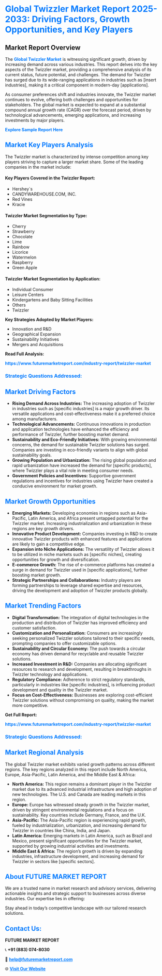 <h1 style="color: #007BFF;">Global Twizzler Market Report 2025-2033: Driving Factors, Growth Opportunities, and Key Players</h1>

<section id="overview">
<h2>Market Report Overview</h2>
<p>The <a href="https://www.futuremarketreport.com/industry-report/twizzler-market" style="color: #007BFF; text-decoration: none;"><strong>Global Twizzler Market</strong></a> is witnessing significant growth, driven by increasing demand across various industries. This report delves into the key aspects of the Twizzler market, providing a comprehensive analysis of its current status, future potential, and challenges. The demand for Twizzler has surged due to its wide-ranging applications in industries such as [insert industries], making it a critical component in modern-day [applications].</p>
<p>As consumer preferences shift and industries innovate, the Twizzler market continues to evolve, offering both challenges and opportunities for stakeholders. The global market is expected to expand at a substantial compound annual growth rate (CAGR) over the forecast period, driven by technological advancements, emerging applications, and increasing investments by major players.</p>
</section>

<section id="overview">
<p><a href="https://www.futuremarketreport.com/request-sample/reportId=120008" style="color: #007BFF; text-decoration: none;"><strong>Explore Sample Report Here</strong></a></p>
</section>

<section id="key-players">
<h2 style="color: #007BFF;">Market Key Players Analysis</h2>
<p>The Twizzler market is characterized by intense competition among key players striving to capture a larger market share. Some of the leading companies in the market include:</p>
<h4>Key Players Covered in the Twizzler Report:</h4>
<ul><li>Hershey`s</li><li>CANDYWAREHOUSE.COM, INC.</li><li>Red Vines</li><li>Kracie</li></ul>
<h4>Twizzler Market Segmentation by Type:</h4>
<ul><li>Cherry</li><li>Strawberry</li><li>Chocolate</li><li>Lime</li><li>Rainbow</li><li>Licorice</li><li>Watermelon</li><li>Raspberry</li><li>Green Apple</li></ul>

<h4>Twizzler Market Segmentation by Application:</h4>
<ul><li>Individual Consumer</li><li>Leisure Centers</li><li>Kindergartens and Baby Sitting Facilities</li><li>Others</li><li>Twizzler</li></ul>
<p><strong>Key Strategies Adopted by Market Players:</strong></p>
<ul>
<li>Innovation and R&D</li>
<li>Geographical Expansion</li>
<li>Sustainability Initiatives</li>
<li>Mergers and Acquisitions</li>
</ul>
</section>

<section>
<p><strong>Read Full Analysis: </strong></p><a href="https://www.futuremarketreport.com/industry-report/twizzler-market" style="color: #007BFF; text-decoration: none;"><strong>https://www.futuremarketreport.com/industry-report/twizzler-market</strong></a>
<h3 style="color: #007BFF;">Strategic Questions Addressed:</h3>
</section>

<section id="driving-factors">
<h2 style="color: #007BFF;">Market Driving Factors</h2>
<ul>
<li><strong>Rising Demand Across Industries:</strong> The increasing adoption of Twizzler in industries such as [specific industries] is a major growth driver. Its versatile applications and cost-effectiveness make it a preferred choice among manufacturers.</li>
<li><strong>Technological Advancements:</strong> Continuous innovations in production and application technologies have enhanced the efficiency and performance of Twizzler, further boosting market demand.</li>
<li><strong>Sustainability and Eco-Friendly Initiatives:</strong> With growing environmental concerns, the demand for sustainable Twizzler solutions has surged. Companies are investing in eco-friendly variants to align with global sustainability goals.</li>
<li><strong>Growing Population and Urbanization:</strong> The rising global population and rapid urbanization have increased the demand for [specific products], where Twizzler plays a vital role in meeting consumer needs.</li>
<li><strong>Government Policies and Incentives:</strong> Supportive government regulations and incentives for industries using Twizzler have created a conducive environment for market growth.</li>
</ul>
</section>

<section id="growth-opportunities">
<h2 style="color: #007BFF;">Market Growth Opportunities</h2>
<ul>
<li><strong>Emerging Markets:</strong> Developing economies in regions such as Asia-Pacific, Latin America, and Africa present untapped potential for the Twizzler market. Increasing industrialization and urbanization in these regions are key growth drivers.</li>
<li><strong>Innovative Product Development:</strong> Companies investing in R&D to create innovative Twizzler products with enhanced features and applications are likely to gain a competitive edge.</li>
<li><strong>Expansion into Niche Applications:</strong> The versatility of Twizzler allows it to be utilized in niche markets such as [specific niches], creating opportunities for growth and diversification.</li>
<li><strong>E-commerce Growth:</strong> The rise of e-commerce platforms has created a surge in demand for Twizzler used in [specific applications], further boosting market growth.</li>
<li><strong>Strategic Partnerships and Collaborations:</strong> Industry players are forming partnerships to leverage shared expertise and resources, driving the development and adoption of Twizzler products globally.</li>
</ul>
</section>

<section id="trending-factors">
<h2 style="color: #007BFF;">Market Trending Factors</h2>
<ul>
<li><strong>Digital Transformation:</strong> The integration of digital technologies in the production and distribution of Twizzler has improved efficiency and customer satisfaction.</li>
<li><strong>Customization and Personalization:</strong> Consumers are increasingly seeking personalized Twizzler solutions tailored to their specific needs, prompting companies to offer customizable options.</li>
<li><strong>Sustainability and Circular Economy:</strong> The push towards a circular economy has driven demand for recyclable and reusable Twizzler solutions.</li>
<li><strong>Increased Investment in R&D:</strong> Companies are allocating significant resources to research and development, resulting in breakthroughs in Twizzler technology and applications.</li>
<li><strong>Regulatory Compliance:</strong> Adherence to strict regulatory standards, particularly in industries like [specific industries], is influencing product development and quality in the Twizzler market.</li>
<li><strong>Focus on Cost-Effectiveness:</strong> Businesses are exploring cost-efficient Twizzler solutions without compromising on quality, making the market more competitive.</li>
</ul>
</section>

<section>
<p><strong>Get Full Report: </strong></p><a href="https://www.futuremarketreport.com/industry-report/twizzler-market" style="color: #007BFF; text-decoration: none;"><strong>https://www.futuremarketreport.com/industry-report/twizzler-market</strong></a>
<h3 style="color: #007BFF;">Strategic Questions Addressed:</h3>
</section>


<section id="regional-analysis">
<h2 style="color: #007BFF;">Market Regional Analysis</h2>
<p>The global Twizzler market exhibits varied growth patterns across different regions. The key regions analyzed in this report include North America, Europe, Asia-Pacific, Latin America, and the Middle East & Africa:</p>
<ul>
<li><strong>North America:</strong> This region remains a dominant player in the Twizzler market due to its advanced industrial infrastructure and high adoption of new technologies. The U.S. and Canada are leading markets in this region.</li>
<li><strong>Europe:</strong> Europe has witnessed steady growth in the Twizzler market, driven by stringent environmental regulations and a focus on sustainability. Key countries include Germany, France, and the U.K.</li>
<li><strong>Asia-Pacific:</strong> The Asia-Pacific region is experiencing rapid growth, fueled by industrialization, urbanization, and increasing demand for Twizzler in countries like China, India, and Japan.</li>
<li><strong>Latin America:</strong> Emerging markets in Latin America, such as Brazil and Mexico, present significant opportunities for the Twizzler market, supported by growing industrial activities and investments.</li>
<li><strong>Middle East & Africa:</strong> The region’s growth is driven by expanding industries, infrastructure development, and increasing demand for Twizzler in sectors like [specific sectors].</li>
</ul>
</section>

<footer>
<h2 style="color: #007BFF;">About FUTURE MARKET REPORT</h2>
<p>We are a trusted name in market research and advisory services, delivering actionable insights and strategic support to businesses across diverse industries. Our expertise lies in offering:</p>

<p>Stay ahead in today’s competitive landscape with our tailored research solutions.</p>

<h2 style="color: #007BFF;">Contact Us:</h2>
<p><strong>FUTURE MARKET REPORT</strong></p>
<p>📞 <strong>+91 (883) 074-8030</strong></p>
<p>📧 <strong><a href="mailto:help@futuremarketreport.com" style="color: #007BFF;">help@futuremarketreport.com</a></strong></p>
<p>🌐 <strong><a href="https://www.futuremarketreport.com/" style="color: #007BFF;">Visit Our Website</a></strong></p>
</footer>